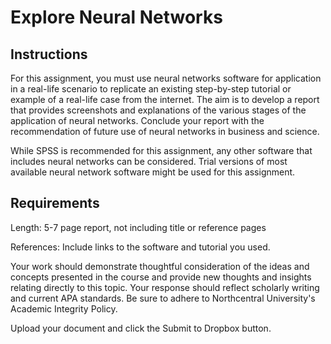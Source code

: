 # Explore Neural Networks

## Instructions

For this assignment, you must use neural networks software for application in a real-life scenario to replicate an existing step-by-step tutorial or example of a real-life case from the internet. The aim is to develop a report that provides screenshots and explanations of the various stages of the application of neural networks. Conclude your report with the recommendation of future use of neural networks in business and science.

While SPSS is recommended for this assignment, any other software that includes neural networks can be considered. Trial versions of most available neural network software might be used for this assignment.

## Requirements

Length:  5-7 page report, not including title or reference pages

References: Include links to the software and tutorial you used.

Your work should demonstrate thoughtful consideration of the ideas and concepts presented in the course and provide new thoughts and insights relating directly to this topic. Your response should reflect scholarly writing and current APA standards. Be sure to adhere to Northcentral University's Academic Integrity Policy.

Upload your document and click the Submit to Dropbox button.
